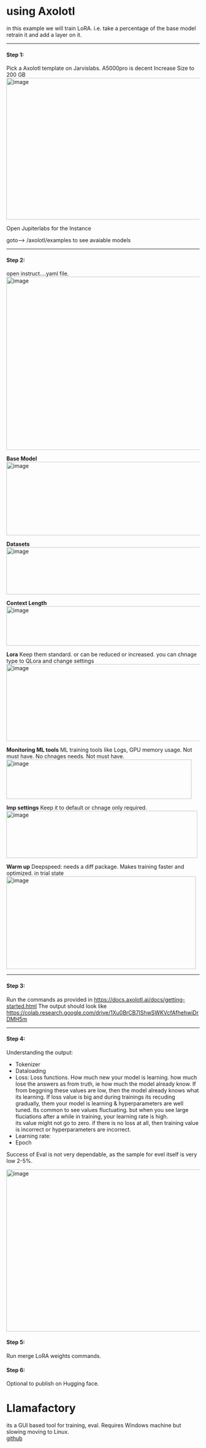 # using Axolotl

in this example we will train LoRA. i.e. take a percentage of the base model retrain it and add a layer on it.  

---
#### Step 1:  
Pick a Axolotl template on Jarvislabs.
A5000pro is decent 
Increase Size to 200 GB 
<img width="1017" height="370" alt="image" src="https://github.com/user-attachments/assets/8494a590-daa0-489c-91d0-416a00248232" />

Open Jupiterlabs for the Instance 

goto--> /axolotl/examples to see avaiable models 

---
#### Step 2:
open instruct....yaml file. 
<img width="603" height="452" alt="image" src="https://github.com/user-attachments/assets/93285a97-b84a-4de0-af7b-b70c3380df4e" />

**Base Model**
<img width="647" height="192" alt="image" src="https://github.com/user-attachments/assets/a4d34cd4-568e-407d-8bb9-60c71abe079e" />

**Datasets**
<img width="713" height="123" alt="image" src="https://github.com/user-attachments/assets/b67bb0fe-b7a7-42ef-9243-431bb8f9d5d8" />

**Context Length**
<img width="627" height="103" alt="image" src="https://github.com/user-attachments/assets/68bb60d4-4646-45bf-827f-6e7e46da7fd9" />

**Lora**
Keep them standard. or can be reduced or increased.
you can chnage type to QLora and change settings 
<img width="598" height="201" alt="image" src="https://github.com/user-attachments/assets/e9695b56-f1ef-4efd-94df-17544d568284" />

**Monitoring ML tools**
ML training tools like Logs, GPU memory usage. Not must have. 
No chnages needs. Not must have. 
<img width="483" height="103" alt="image" src="https://github.com/user-attachments/assets/b271b10c-8230-4d91-bfbb-b8614988c492" />

**Imp settings**
Keep it to default or chnage only required.
<img width="498" height="123" alt="image" src="https://github.com/user-attachments/assets/8e0f6480-875a-4b25-a33a-0ec49fa05753" />

**Warm up**
Deepspeed: needs a diff package. Makes training faster and optimized. in trial state
<img width="494" height="242" alt="image" src="https://github.com/user-attachments/assets/3591a3f2-dff8-45b7-8d8b-73ffe9f0c7e7" />

---
#### Step 3:
Run the commands as provided in https://docs.axolotl.ai/docs/getting-started.html
The output should look like https://colab.research.google.com/drive/1Xu0BrCB7IShwSWKVcfAfhehwjDrDMH5m

---
#### Step 4:
Understanding the output:
- Tokenizer
- Dataloading 
- Loss: Loss functions. How much new your model is learning. how much lose the answers as from truth, ie how much the model already know. If from beggning these values are low, then the model already knows what its learning. If loss value is big and during trainings its recuding gradually, them your model is learning & hyperparameters are well tuned. Its common to see values fluctuating. but when you see large fluciations after a while in training, your learning rate is high.  
its value might not go to zero.
if there is no loss at all, then training value is incorrect or hyperparameters are incorrect. 
- Learning rate:
- Epoch

Success of Eval is not very dependable, as the sample for evel itself is very low 2-5%.

<img width="1335" height="423" alt="image" src="https://github.com/user-attachments/assets/16fdceca-e1c3-4920-af0c-1c6f30d406c1" />

#### Step 5:
Run merge LoRA weights commands. 

#### Step 6:
Optional to publish on Hugging face.

# Llamafactory
its a GUI based tool for training, eval. Requires Windows machine but slowing moving to Linux.  
[github](https://github.com/hiyouga/LLaMA-Factory)








